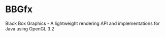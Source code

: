 # BBGfx
Black Box Graphics - A lightweight rendering API and implementations for Java using OpenGL 3.2
